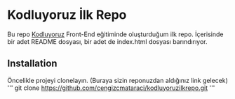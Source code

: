 # Kodluyoruz İlk Repo
Bu repo [Kodluyoruz](https://kodluyoruz.org) Front-End eğitiminde oluşturduğum ilk repo. İçerisinde bir adet README dosyası, bir adet de index.html dosyası barındırıyor. 

## Installation
Öncelikle projeyi clonelayın. (Buraya sizin reponuzdan aldığınız link gelecek)
'''
git clone https://github.com/cengizcmataraci/kodluyoruzilkrepo.git
'''
